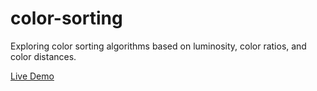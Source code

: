 color-sorting
=============

Exploring color sorting algorithms based on luminosity, color ratios, and color distances.

[Live Demo](https://codenameyau.github.io/color-sorting/)
